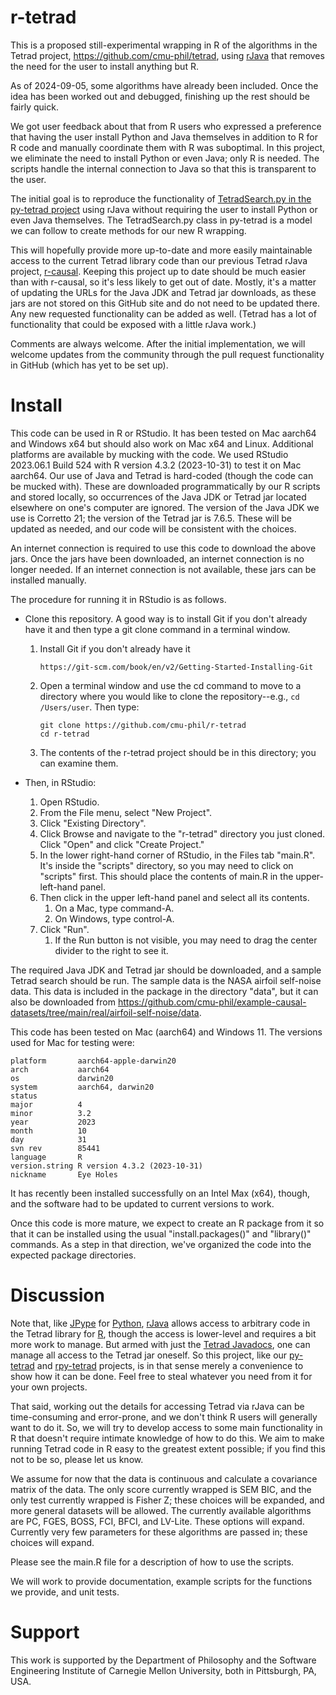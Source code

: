 # r-tetrad

This is a proposed still-experimental wrapping in R of the algorithms in the Tetrad project, https://github.com/cmu-phil/tetrad, using [rJava](https://rdrr.io/cran/rJava/man/) that removes the need for the user to install anything but R.

As of 2024-09-05, some algorithms have already been included. Once the idea has been worked out and debugged, finishing up the rest should be fairly quick.

We got user feedback about that from R users who expressed a preference that having the user install Python and Java themselves in addition to R for R code and manually coordinate them with R was suboptimal. In this project, we eliminate the need to install Python or even Java; only R is needed. The scripts handle the internal connection to Java so that this is transparent to the user. 

The initial goal is to reproduce the functionality of [TetradSearch.py in the py-tetrad project](https://github.com/cmu-phil/py-tetrad/blob/main/pytetrad/tools/TetradSearch.py) using rJava without requiring the user to install Python or even Java themselves. The TetradSearch.py class in py-tetrad is a model we can follow to create methods for our new R wrapping.

This will hopefully provide more up-to-date and more easily maintainable access to the current Tetrad library code than our previous Tetrad rJava project, [r-causal](https://github.com/bd2kccd/r-causal). Keeping this project up to date should be much easier than with r-causal, so it's less likely to get out of date. Mostly, it's a matter of updating the URLs for the Java JDK and Tetrad jar downloads, as these jars are not stored on this GitHub site and do not need to be updated there. Any new requested functionality can be added as well. (Tetrad has a lot of functionality that could be exposed with a little rJava work.)

Comments are always welcome. After the initial implementation, we will welcome updates from the community through the pull request functionality in GitHub (which has yet to be set up).

# Install

This code can be used in R or RStudio. It has been tested on Mac aarch64 and Windows x64 but should also work on Mac x64 and Linux. Additional platforms are available by mucking with the code. We used RStudio 2023.06.1 Build 524 with R version 4.3.2 (2023-10-31) to test it on Mac aarch64. Our use of Java and Tetrad is hard-coded (though the code can be mucked with). These are downloaded programmatically by our R scripts and stored locally, so occurrences of the Java JDK or Tetrad jar located elsewhere on one's computer are ignored. The version of the Java JDK we use is Corretto 21; the version of the Tetrad jar is 7.6.5. These will be updated as needed, and our code will be consistent with the choices.

An internet connection is required to use this code to download the above jars. Once the jars have been downloaded, an internet connection is no longer needed. If an internet connection is not available, these jars can be installed manually.

The procedure for running it in RStudio is as follows.

* Clone this repository. A good way is to install Git if you don't already have it and then type a git clone command in a terminal window.
    1. Install Git if you don't already have it
        ```
        https://git-scm.com/book/en/v2/Getting-Started-Installing-Git
        ```
    1. Open a terminal window and use the cd command to move to a directory where you would like to clone the repository--e.g., `cd /Users/user`. Then type:
       ```
       git clone https://github.com/cmu-phil/r-tetrad
       cd r-tetrad
       ```
    1. The contents of the r-tetrad project should be in this directory; you can examine them.

* Then, in RStudio:
    1. Open RStudio.
    1. From the File menu, select "New Project".
    1. Click "Existing Directory".
    1. Click Browse and navigate to the "r-tetrad" directory you just cloned. Click "Open" and click "Create Project."
    1. In the lower right-hand corner of RStudio, in the Files tab "main.R". It's inside the "scripts" directory, so you may need to click on "scripts" first. This should place the contents of main.R in the upper-left-hand panel.
    1. Then click in the upper left-hand panel and select all its contents.
        1. On a Mac, type command-A.
        2. On Windows, type control-A.
    1. Click "Run".
        1. If the Run button is not visible, you may need to drag the center divider to the right to see it.

The required Java JDK and Tetrad jar should be downloaded, and a sample Tetrad search should be run. The sample data is the NASA airfoil self-noise data. This data is included in the package in the directory "data", but it can also be downloaded from https://github.com/cmu-phil/example-causal-datasets/tree/main/real/airfoil-self-noise/data.

This code has been tested on Mac (aarch64) and Windows 11. The versions used for Mac for testing were:

```
platform       aarch64-apple-darwin20      
arch           aarch64                     
os             darwin20                    
system         aarch64, darwin20           
status                                     
major          4                           
minor          3.2                         
year           2023                        
month          10                          
day            31                          
svn rev        85441                       
language       R                           
version.string R version 4.3.2 (2023-10-31)
nickname       Eye Holes
```

It has recently been installed successfully on an Intel Max (x64), though, and the software had to be updated to current versions to work.

Once this code is more mature, we expect to create an R package from it so that it can be installed using the usual "install.packages()" and "library()" commands. As a step in that direction, we've organized the code into the expected package directories.

# Discussion

Note that, like [JPype](https://jpype.readthedocs.io/en/latest/) for [Python](https://docs.python.org/3/), [rJava](https://rdrr.io/cran/rJava/man/) allows  access to arbitrary code in the Tetrad library for [R](https://www.rdocumentation.org/), though the access is lower-level and requires a bit more work to manage. But armed with just the [Tetrad Javadocs](https://www.phil.cmu.edu/tetrad-javadocs/7.6.5/), one can manage all access to the Tetrad jar oneself. So this project, like our [py-tetrad](https://github.com/cmu-phil/py-tetrad) and [rpy-tetrad](https://github.com/cmu-phil/py-tetrad/tree/main/pytetrad/R) projects, is in that sense merely a convenience to show how it can be done. Feel free to steal whatever you need from it for your own projects.

That said, working out the details for accessing Tetrad via rJava can be time-consuming and error-prone, and we don't think R users will generally want to do it. So, we will try to develop access to some main functionality in R that doesn't require intimate knowledge of how to do this. We aim to make running Tetrad code in R easy to the greatest extent possible; if you find this not to be so, please let us know.

We assume for now that the data is continuous and calculate a covariance matrix of the data. The only score currently wrapped is SEM BIC, and the only test currently wrapped is Fisher Z; these choices will be expanded, and more general datasets will be allowed. The currently available algorithms are PC, FGES, BOSS, FCI, BFCI, and LV-Lite. These options will expand. Currently very few parameters for these algorithms are passed in; these choices will expand.

Please see the main.R file for a description of how to use the scripts.

We will work to provide documentation, example scripts for the functions we provide, and unit tests.

# Support

This work is supported by the Department of Philosophy and the Software Engineering Institute of Carnegie Mellon University, both in Pittsburgh, PA, USA.
